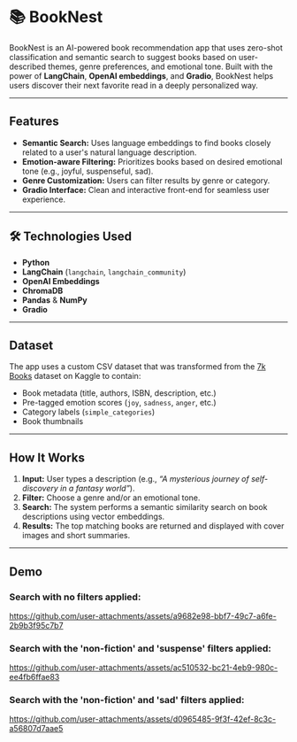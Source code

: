 # 📚 BookNest

BookNest is an AI-powered book recommendation app that uses zero-shot classification and semantic search to suggest books based on user-described themes, genre preferences, and emotional tone. Built with the power of **LangChain**, **OpenAI embeddings**, and **Gradio**, BookNest helps users discover their next favorite read in a deeply personalized way.

--- 
## Features

- **Semantic Search:** Uses language embeddings to find books closely related to a user's natural language description.
- **Emotion-aware Filtering:** Prioritizes books based on desired emotional tone (e.g., joyful, suspenseful, sad).
- **Genre Customization:** Users can filter results by genre or category.
- **Gradio Interface:** Clean and interactive front-end for seamless user experience.

---

## 🛠️ Technologies Used

- **Python**
- **LangChain** (`langchain`, `langchain_community`)
- **OpenAI Embeddings**
- **ChromaDB**
- **Pandas** & **NumPy**
- **Gradio** 

---
## Dataset
The app uses a custom CSV dataset that was transformed from the [7k Books](https://www.kaggle.com/datasets/dylanjcastillo/7k-books-with-metadata) dataset on Kaggle to contain:
- Book metadata (title, authors, ISBN, description, etc.)
- Pre-tagged emotion scores (`joy`, `sadness`, `anger`, etc.)
- Category labels (`simple_categories`)
- Book thumbnails
---

## How It Works

1. **Input:** User types a description (e.g., _“A mysterious journey of self-discovery in a fantasy world”_).
2. **Filter:** Choose a genre and/or an emotional tone.
3. **Search:** The system performs a semantic similarity search on book descriptions using vector embeddings.
4. **Results:** The top matching books are returned and displayed with cover images and short summaries.

---
## Demo
 

### Search with no filters applied:
https://github.com/user-attachments/assets/a9682e98-bbf7-49c7-a6fe-2b9b3f95c7b7

### Search with the 'non-fiction' and 'suspense' filters applied:
https://github.com/user-attachments/assets/ac510532-bc21-4eb9-980c-ee4fb6ffae83

### Search with the 'non-fiction' and 'sad' filters applied:
https://github.com/user-attachments/assets/d0965485-9f3f-42ef-8c3c-a56807d7aae5

